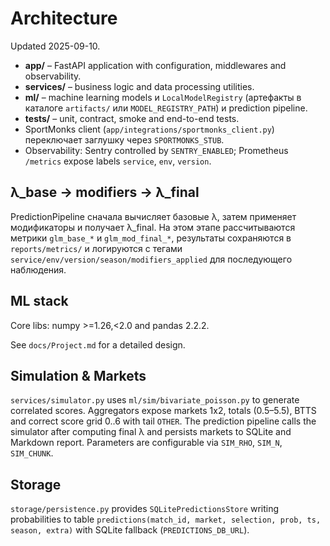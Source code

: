 <!--
@file: ARCHITECTURE.md
@description: Current architecture overview
@dependencies: docs/Project.md
@created: 2025-09-10
-->

# Architecture

Updated 2025-09-10.

- **app/** – FastAPI application with configuration, middlewares and observability.
- **services/** – business logic and data processing utilities.
- **ml/** – machine learning models и `LocalModelRegistry` (артефакты в каталоге `artifacts/` или `MODEL_REGISTRY_PATH`) и prediction pipeline.
- **tests/** – unit, contract, smoke and end-to-end tests.
- SportMonks client (`app/integrations/sportmonks_client.py`) переключает заглушку через `SPORTMONKS_STUB`.
- Observability: Sentry controlled by `SENTRY_ENABLED`; Prometheus `/metrics` expose labels `service`, `env`, `version`.

## λ_base → modifiers → λ_final

PredictionPipeline сначала вычисляет базовые λ, затем применяет модификаторы
и получает λ_final. На этом этапе рассчитываются метрики `glm_base_*` и
`glm_mod_final_*`, результаты сохраняются в `reports/metrics/` и логируются
с тегами `service/env/version/season/modifiers_applied` для последующего
наблюдения.

## ML stack

Core libs: numpy >=1.26,<2.0 and pandas 2.2.2.

See `docs/Project.md` for a detailed design.

## Simulation & Markets

`services/simulator.py` uses `ml/sim/bivariate_poisson.py` to generate correlated
scores. Aggregators expose markets 1x2, totals (0.5–5.5), BTTS and correct
score grid 0..6 with tail `OTHER`. The prediction pipeline calls the simulator
after computing final λ and persists markets to SQLite and Markdown report.
Parameters are configurable via `SIM_RHO`, `SIM_N`, `SIM_CHUNK`.

## Storage

`storage/persistence.py` provides `SQLitePredictionsStore` writing probabilities
to table `predictions(match_id, market, selection, prob, ts, season, extra)`
with SQLite fallback (`PREDICTIONS_DB_URL`).
